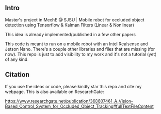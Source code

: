 ## Intro
Master's project in MechE @ SJSU | Mobile robot for occluded object detection using Tensorflow &amp; Kalman Filters (Linear & Nonlinear)

This idea is already implemented/published in a few other papers

This code is meant to run on a mobile robot with an Intel Realsense and Jetson Nano. There's a couple other libraries and files that are missing (for now). This repo is just to add visibility to my work and it's not a tutorial (yet) of any kind.

## Citation
If you use the ideas or code, please kindly star this repo and cite my webpage. This is also available on ResearchGate: 

https://www.researchgate.net/publication/368607461_A_Vision-Based_Control_System_for_Occluded_Object_Tracking#fullTextFileContent
